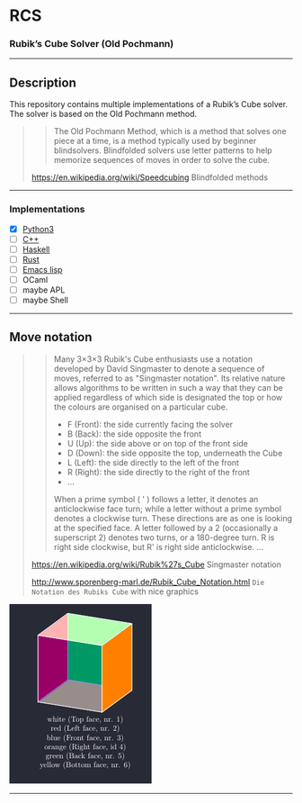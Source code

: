 # RCS

### Rubik’s Cube Solver (Old Pochmann)

----------

## Description

This repository contains multiple implementations of a Rubik’s Cube solver. The solver is based on the Old Pochmann method.

>> The Old Pochmann Method, which is a method that solves one piece at a time, is a method typically used by beginner blindsolvers.
>> Blindfolded solvers use letter patterns to help memorize sequences of moves in order to solve the cube.
> 
> https://en.wikipedia.org/wiki/Speedcubing Blindfolded methods

----------

### Implementations

- [x] [Python3](./py/)
- [ ] [C++](./cpp/)
- [ ] [Haskell](./rcs-hs/)  <!-- stack new rcs-hs --resolver ghc-9.2.8 -p 'category: "Rubik’s Cube Solver"' -->
- [ ] [Rust](./rcs-rs/)     <!-- cargo new rcs-rs -->
- [ ] [Emacs lisp](./el)
- [ ] OCaml
- [ ] maybe APL
- [ ] maybe Shell

<!-- no i will not add a java implementation!!! -->

----------

## Move notation 

>> Many 3×3×3 Rubik's Cube enthusiasts use a notation developed by David Singmaster
>> to denote a sequence of moves, referred to as "Singmaster notation". Its relative
>> nature allows algorithms to be written in such a way that they can be applied
>> regardless of which side is designated the top or how the colours are organised
>> on a particular cube.
>>
>> - F (Front): the side currently facing the solver
>> - B (Back): the side opposite the front
>> - U (Up): the side above or on top of the front side
>> - D (Down): the side opposite the top, underneath the Cube
>> - L (Left): the side directly to the left of the front
>> - R (Right): the side directly to the right of the front
>> - ...
>>
>> When a prime symbol ( ' ) follows a letter, it denotes an anticlockwise face turn;
>> while a letter without a prime symbol denotes a clockwise turn. These directions
>> are as one is looking at the specified face. A letter followed by a 2 
>> (occasionally a superscript 2) denotes two turns, or a 180-degree turn. R is right
>> side clockwise, but R' is right side anticlockwise. ...
>
> https://en.wikipedia.org/wiki/Rubik%27s_Cube Singmaster notation
>
> http://www.sporenberg-marl.de/Rubik_Cube_Notation.html `Die Notation des Rubiks Cube` with nice graphics

![cube image](./docs/cube.png)

<!--
\documentclass{minimal}
\usepackage{tikz,tikz-3dplot}

\usepackage{xcolor}
\pagecolor[RGB]{40,42,54}
\color{white}

\begin{document}
  \tdplotsetmaincoords{70}{115}
\begin{figure}
\centering
  \begin{tikzpicture}[scale=4,tdplot_main_coords]
    \coordinate (O) at (0,0,0);
    \tdplotsetcoord{P}{1.414213}{54.68636}{45}
    
    \draw[fill=green,fill opacity=1] (O) -- (Py) -- (Pyz) -- (Pz) -- cycle;
    \draw[fill=yellow,fill opacity=1] (O) -- (Px) -- (Pxy) -- (Py) -- cycle;
    \draw[fill=red,fill opacity=1] (O) -- (Px) -- (Pxz) -- (Pz) -- cycle;
    \draw[fill=white,fill opacity=0.7] (Pz) -- (Pyz) -- (P) -- (Pxz) -- cycle;
    \draw[fill=blue,fill opacity=0.4] (Px) -- (Pxy) -- (P) -- (Pxz) -- cycle;
    \draw[fill=orange,fill opacity=1] (Py) -- (Pxy) -- (P) -- (Pyz) -- cycle;

  \end{tikzpicture}
\caption{
\\white (Top face, nr. 1)\\
red (Left face, nr. 2)\\
blue (Front face, nr. 3)\\
orange (Right face, id 4)\\
green (Back face, nr. 5)\\
yellow (Bottom face, nr. 6)\\
} \label{fig:M1}
\end{figure}

\end{document}
-->

----------


<!--

### Stats

gitstats . gitstats-out

cloc . > repo-cloc.txt

tree . > repo-tree.txt

-->
